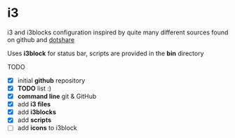 # i3
i3 and i3blocks configuration inspired by quite many different sources found on github and [dotshare](http://dotshare.it/category/wms/i3)

Uses **i3block** for status bar,  scripts are provided in the **bin** directory

TODO
* [x] initial **github** repository
* [x] **TODO** list :)
* [x] **command line** git & GitHub
* [x] add **i3 files**
* [x] add **i3blocks**
* [x] add **scripts**
* [ ] add **icons** to i3block

